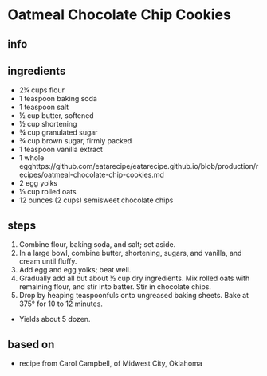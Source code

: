 # Oatmeal Chocolate Chip Cookies

## info  

## ingredients
* 2¼ cups flour
* 1 teaspoon baking soda
* 1 teaspoon salt
* ½ cup butter, softened
* ½ cup shortening
* ¾ cup granulated sugar
* ¾ cup brown sugar, firmly packed
* 1 teaspoon vanilla extract
* 1 whole egghttps://github.com/eatarecipe/eatarecipe.github.io/blob/production/recipes/oatmeal-chocolate-chip-cookies.md
* 2 egg yolks
* ⅓ cup rolled oats
* 12 ounces (2 cups) semisweet chocolate chips

## steps
1. Combine flour, baking soda, and salt; set aside.
2. In a large bowl, combine butter, shortening, sugars, and vanilla, and cream until fluffy.
3. Add egg and egg yolks; beat well.
4. Gradually add all but about ½ cup dry ingredients. Mix rolled oats with remaining flour, and stir into batter. Stir in chocolate chips.
5. Drop by heaping teaspoonfuls onto ungreased baking sheets. Bake at 375° for 10 to 12 minutes.

* Yields about 5 dozen.

## based on
*  recipe from Carol Campbell, of Midwest City, Oklahoma
